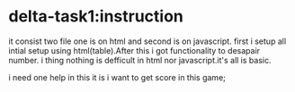 # delta-task1:instruction
it consist two file one is on html and second is on javascript.
first i setup all intial setup using html(table).After this i got functionality to desapair number.
i thing nothing is defficult in html nor javascript.it's all is basic.

i need one help in this it is i want to get score in this game;
